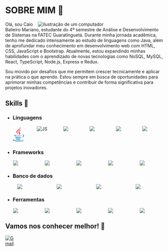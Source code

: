 <div align="left">
  <h1>SOBRE MIM 🍃</h1>
</div>

<img src="https://raw.githubusercontent.com/MicaelliMedeiros/micaellimedeiros/master/image/computer-illustration.png" alt="ilustração de um computador" min-width="400px" max-width="400px" width="400px" align="right">

<div align="left">
  <p>Olá, sou Caio Balieiro Mariano, estudante do 4º semestre de Análise e Desenvolvimento de Sistemas na FATEC Guaratinguetá. Durante minha jornada acadêmica, tenho me dedicado intensamente ao estudo de linguagens como Java, além de aprofundar meu conhecimento em desenvolvimento web com HTML, CSS, JavaScript e Bootstrap. Atualmente, estou expandindo minhas habilidades com o aprendizado de novas tecnologias como NoSQL, MySQL, React, TypeScript, Node.js, Express e Redux.</p>
  <p>Sou movido por desafios que me permitem crescer tecnicamente e aplicar na prática o que aprendo. Estou sempre em busca de oportunidades para aprimorar minhas competências e contribuir de forma significativa para projetos inovadores.</p>
</div>

## Skills 🚀
- ### Linguagens
<div style="display: flex; justify-content: space-around;">
  <img src="https://raw.githubusercontent.com/devicons/devicon/master/icons/java/java-original.svg" alt="Java" width="50px"/>
  <img src="https://cdn.jsdelivr.net/gh/devicons/devicon@latest/icons/javascript/javascript-original.svg" alt="JS" width="50px"/>
  <img src="https://cdn.jsdelivr.net/gh/devicons/devicon@latest/icons/html5/html5-original.svg" width="50px" />
  <img src="https://cdn.jsdelivr.net/gh/devicons/devicon@latest/icons/css3/css3-original.svg" width="50px" />
  <img src="https://cdn.jsdelivr.net/gh/devicons/devicon@latest/icons/typescript/typescript-original.svg" width="50px" />
  <img src="https://cdn.jsdelivr.net/gh/devicons/devicon@latest/icons/linux/linux-original.svg" width="50px" />
</div>

- ### Frameworks
<div style="display: flex; justify-content: space-around;">
  <img src="https://cdn.jsdelivr.net/gh/devicons/devicon@latest/icons/react/react-original.svg" width="50px" />
  <img src="https://cdn.jsdelivr.net/gh/devicons/devicon@latest/icons/bootstrap/bootstrap-original.svg" width="50px" />
  <img src="https://cdn.jsdelivr.net/gh/devicons/devicon@latest/icons/vitejs/vitejs-original.svg" width="50px" />
  <img src="https://cdn.jsdelivr.net/gh/devicons/devicon@latest/icons/nextjs/nextjs-original.svg" width="50px" />
  <img src="https://cdn.jsdelivr.net/gh/devicons/devicon@latest/icons/nodejs/nodejs-original.svg" width="50px" />  
</div>

- ### Banco de dados
<div style="display: flex; justify-content: space-around;">
  <img src="https://cdn.jsdelivr.net/gh/devicons/devicon@latest/icons/mysql/mysql-original.svg" width="50px" />
  <img src="https://cdn.jsdelivr.net/gh/devicons/devicon@latest/icons/mongodb/mongodb-original.svg" width="50px" />
  <img src="https://cdn.jsdelivr.net/gh/devicons/devicon@latest/icons/mariadb/mariadb-original.svg" width="50px" />
  <img src="https://cdn.jsdelivr.net/gh/devicons/devicon@latest/icons/postgresql/postgresql-original.svg" width="50px" />  
</div>

- ### Ferramentas
<div style="display: flex; justify-content: space-around;">
    <img src="https://cdn.jsdelivr.net/gh/devicons/devicon@latest/icons/figma/figma-original.svg" width="50px" />
    <img src="https://cdn.jsdelivr.net/gh/devicons/devicon@latest/icons/vscode/vscode-original.svg" width="50px"/>
    <img src="https://cdn.jsdelivr.net/gh/devicons/devicon@latest/icons/intellij/intellij-original.svg" width="50px"/>
    <img src="https://cdn.jsdelivr.net/gh/devicons/devicon@latest/icons/git/git-original.svg" width="50px"/>
    <img src="https://cdn.jsdelivr.net/gh/devicons/devicon@latest/icons/github/github-original.svg" width="50px"/>                          
</div>

## Vamos nos conhecer melhor! 📩
<div style="display: flex; justify-content: space-around;">
  <a href="mailto:caiobalieiro676@gmail.com" title="Gmail" style="margin-right: 2000px;">
  <img src="https://img.shields.io/badge/-Gmail-FF0000?style=flat-square&labelColor=FF0000&logo=gmail&logoColor=white&link=LINK-DO-SEU-GMAIL" alt="Gmail"/></a>
  <a href="https://www.linkedin.com/in/caio-balieiro-63569926a/" title="LinkedIn">
  <img src="https://img.shields.io/badge/-Linkedin-0e76a8?style=flat-square&logo=Linkedin&logoColor=white&link=LINK-DO-SEU-LINKEDIN" alt="LinkedIn"/></a>        
</div>         
